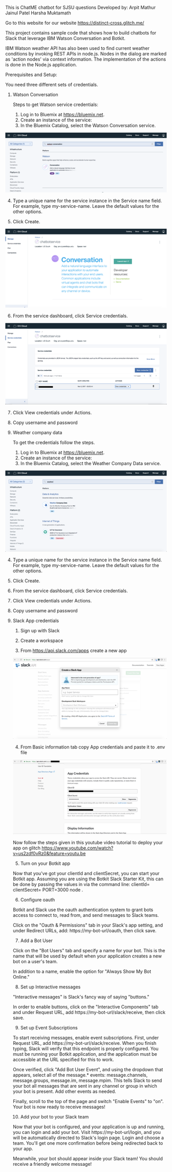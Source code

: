 This is ChatME chatbot for SJSU questions
Developed by:
Arpit Mathur
Jainul Patel
Harsha Muktamath

Go to this website for our website https://distinct-cross.glitch.me/

This project contains sample code that shows how to build chatbots for Slack that leverage IBM Watson Conversation and Botkit.

IBM Watson weather API has also been used to find current weather conditions by invoking REST APIs in node.js. Nodes in the dialog are marked as 'action nodes' via context information. The implementation of the actions is done in the Node.js application.

Prerequisites and Setup:

You need three different sets of credentials.

1. Watson Conversation

   Steps to get Watson service credentials:

   1. Log in to Bluemix at https://bluemix.net.
   2. Create an instance of the service:
   3. In the Bluemix Catalog, select the  Watson Conversation service.

  ![alt text](screenshots/screenshot1.png "1")  



   4. Type a unique name for the service instance in the Service name field. For example, type my-service-name. Leave the default values for the other options.

   5. Click Create.

   ![alt text](screenshots/screenshot2.png "1")

   6. From the service dashboard, click Service credentials.

   ![alt text](screenshots/screenshot3.png "1")

   7. Click View credentials under Actions.
   8. Copy username and password

2. Weather company data

   To get the credentials follow the steps.

   1. Log in to Bluemix at https://bluemix.net.
   2. Create an instance of the service:
   3. In the Bluemix Catalog, select the  Weather Company Data service.

  ![alt text](screenshots/screenshot4.png "1")  

   4. Type a unique name for the service instance in the Service name field. For example, type my-service-name. Leave the default values for the other options.

   5. Click Create.

   6. From the service dashboard, click Service credentials.

   7. Click View credentials under Actions.

   8. Copy username and password

3. Slack App credentials

    1. Sign up with Slack

    2. Create a workspace

    3. From https://api.slack.com/apps create a new app

    ![alt text](screenshots/screenshot5.png "1")  


    4. From Basic information tab copy App credentials and paste it to .env file

    ![alt text](screenshots/screenshot6.png "1")

    Now follow the steps given in this youtube video tutorial to deploy your app on glitch
    https://www.youtube.com/watch?v=us2zdf0vRz0&feature=youtu.be

    5. Turn on your Botkit app

    Now that you've got your clientId and clientSecret, you can start your Botkit app. Assuming you are using the Botkit Slack Starter Kit, this can be done by passing the values in via the command line:
      clientId=<my client id> clientSecret=<my client secret> PORT=3000 node .

    6. Configure oauth

    Botkit and Slack use the oauth authentication system to grant bots access to connect to, read from, and send messages to Slack teams.

    Click on the "Oauth & Permissions" tab in your Slack's app setting, and under Redirect URLs, add: https://my-bot-url/oauth, then click save.

    7. Add a Bot User

    Click on the "Bot Users" tab and specify a name for your bot. This is the name that will be used by default when your application creates a new bot on a user's team.

    In addition to a name, enable the option for "Always Show My Bot Online."

    8. Set up Interactive messages

    "Interactive messages" is Slack's fancy way of saying "buttons."

    In order to enable buttons, click on the "Interactive Components" tab and under Request URL, add https://my-bot-url/slack/receive, then click save.

    9. Set up Event Subscriptions

    To start receiving messages, enable event subscriptions. First, under Request URL, add https://my-bot-url/slack/receive. When you finish typing, Slack will verify that this endpoint is properly configured. You must be running your Botkit application, and the application must be accessible at the URL specified for this to work.

    Once verified, click "Add Bot User Event", and using the dropdown that appears, select all of the message.* events: message.channels, message.groups, message.im, message.mpim. This tells Slack to send your bot all messages that are sent in any channel or group in which your bot is present. Add other events as needed.

    Finally, scroll to the top of the page and switch "Enable Events" to "on". Your bot is now ready to receive messages!

    10. Add your bot to your Slack team

    Now that your bot is configured, and your application is up and running, you can login and add your bot. Visit https://my-bot-url/login, and you will be automatically directed to Slack's login page. Login and choose a team. You'll get one more confirmation before being redirected back to your app.

    Meanwhile, your bot should appear inside your Slack team! You should receive a friendly welcome message!
